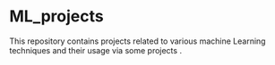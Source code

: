 # ML_projects
This repository contains projects related to various machine Learning techniques and their usage via some projects .
